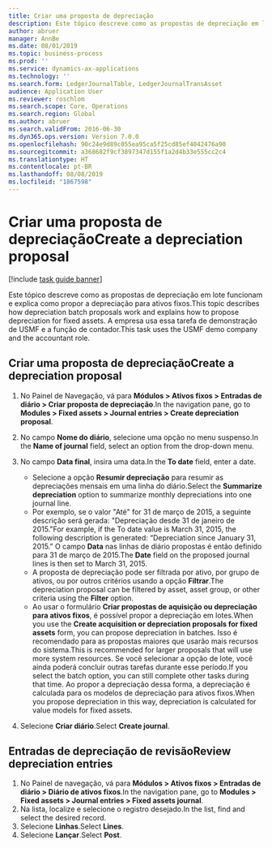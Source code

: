 ```yaml
---
title: Criar uma proposta de depreciação
description: Este tópico descreve como as propostas de depreciação em lote funcionam e explica como propor a depreciação para ativos fixos.
author: abruer
manager: AnnBe
ms.date: 08/01/2019
ms.topic: business-process
ms.prod: ''
ms.service: dynamics-ax-applications
ms.technology: ''
ms.search.form: LedgerJournalTable, LedgerJournalTransAsset
audience: Application User
ms.reviewer: roschlom
ms.search.scope: Core, Operations
ms.search.region: Global
ms.author: abruer
ms.search.validFrom: 2016-06-30
ms.dyn365.ops.version: Version 7.0.0
ms.openlocfilehash: 90c24e9d89c055ea95ca5f25cd85ef4042476a90
ms.sourcegitcommit: a368682f9cf3897347d155f1a2d4b33e555cc2c4
ms.translationtype: HT
ms.contentlocale: pt-BR
ms.lasthandoff: 08/08/2019
ms.locfileid: "1867598"
---
```

# <a name="create-a-depreciation-proposal"></a><span data-ttu-id="03322-103">Criar uma proposta de depreciação</span><span class="sxs-lookup"><span data-stu-id="03322-103">Create a depreciation proposal</span></span>

[!include [task guide banner](../../includes/task-guide-banner.md)]

<span data-ttu-id="03322-104">Este tópico descreve como as propostas de depreciação em lote funcionam e explica como propor a depreciação para ativos fixos.</span><span class="sxs-lookup"><span data-stu-id="03322-104">This topic describes how depreciation batch proposals work and explains how to propose depreciation for fixed assets.</span></span> <span data-ttu-id="03322-105">A empresa usa essa tarefa de demonstração de USMF e a função de contador.</span><span class="sxs-lookup"><span data-stu-id="03322-105">This task uses the USMF demo company and the accountant role.</span></span>


## <a name="create-a-depreciation-proposal"></a><span data-ttu-id="03322-106">Criar uma proposta de depreciação</span><span class="sxs-lookup"><span data-stu-id="03322-106">Create a depreciation proposal</span></span>
1. <span data-ttu-id="03322-107">No Painel de Navegação, vá para **Módulos > Ativos fixos > Entradas de diário > Criar proposta de depreciação**.</span><span class="sxs-lookup"><span data-stu-id="03322-107">In the navigation pane, go to **Modules > Fixed assets > Journal entries > Create depreciation proposal**.</span></span>
2. <span data-ttu-id="03322-108">No campo **Nome do diário**, selecione uma opção no menu suspenso.</span><span class="sxs-lookup"><span data-stu-id="03322-108">In the **Name of journal** field, select an option from the drop-down menu.</span></span>
3. <span data-ttu-id="03322-109">No campo **Data final**, insira uma data.</span><span class="sxs-lookup"><span data-stu-id="03322-109">In the **To date** field, enter a date.</span></span>

    - <span data-ttu-id="03322-110">Selecione a opção **Resumir depreciação** para resumir as depreciações mensais em uma linha do diário.</span><span class="sxs-lookup"><span data-stu-id="03322-110">Select the **Summarize depreciation** option to summarize monthly depreciations into one journal line.</span></span>  
    - <span data-ttu-id="03322-111">Por exemplo, se o valor "Até" for 31 de março de 2015, a seguinte descrição será gerada: "Depreciação desde 31 de janeiro de 2015."</span><span class="sxs-lookup"><span data-stu-id="03322-111">For example, if the To date value is March 31, 2015, the following description is generated: “Depreciation since January 31, 2015.”</span></span> <span data-ttu-id="03322-112">O campo **Data** nas linhas de diário propostas é então definido para 31 de março de 2015.</span><span class="sxs-lookup"><span data-stu-id="03322-112">The **Date** field on the proposed journal lines is then set to March 31, 2015.</span></span>  
    - <span data-ttu-id="03322-113">A proposta de depreciação pode ser filtrada por ativo, por grupo de ativos, ou por outros critérios usando a opção **Filtrar**.</span><span class="sxs-lookup"><span data-stu-id="03322-113">The depreciation proposal can be filtered by asset, asset group, or other criteria using the **Filter** option.</span></span>  
    - <span data-ttu-id="03322-114">Ao usar o formulário **Criar propostas de aquisição ou depreciação para ativos fixos**, é possível propor a depreciação em lotes.</span><span class="sxs-lookup"><span data-stu-id="03322-114">When you use the **Create acquisition or depreciation proposals for fixed assets** form, you can propose depreciation in batches.</span></span> <span data-ttu-id="03322-115">Isso é recomendado para as propostas maiores que usarão mais recursos do sistema.</span><span class="sxs-lookup"><span data-stu-id="03322-115">This is recommended for larger proposals that will use more system resources.</span></span> <span data-ttu-id="03322-116">Se você selecionar a opção de lote, você ainda poderá concluir outras tarefas durante esse período.</span><span class="sxs-lookup"><span data-stu-id="03322-116">If you select the batch option, you can still complete other tasks during that time.</span></span> <span data-ttu-id="03322-117">Ao propor a depreciação dessa forma, a depreciação é calculada para os modelos de depreciação para ativos fixos.</span><span class="sxs-lookup"><span data-stu-id="03322-117">When you propose depreciation in this way, depreciation is calculated for value models for fixed assets.</span></span>  

4. <span data-ttu-id="03322-118">Selecione **Criar diário**.</span><span class="sxs-lookup"><span data-stu-id="03322-118">Select **Create journal**.</span></span>

## <a name="review-depreciation-entries"></a><span data-ttu-id="03322-119">Entradas de depreciação de revisão</span><span class="sxs-lookup"><span data-stu-id="03322-119">Review depreciation entries</span></span>
1. <span data-ttu-id="03322-120">No Painel de navegação, vá para **Módulos > Ativos fixos > Entradas de diário > Diário de ativos fixos**.</span><span class="sxs-lookup"><span data-stu-id="03322-120">In the navigation pane, go to **Modules > Fixed assets > Journal entries > Fixed assets journal**.</span></span>
2. <span data-ttu-id="03322-121">Na lista, localize e selecione o registro desejado.</span><span class="sxs-lookup"><span data-stu-id="03322-121">In the list, find and select the desired record.</span></span>
3. <span data-ttu-id="03322-122">Selecione **Linhas**.</span><span class="sxs-lookup"><span data-stu-id="03322-122">Select **Lines**.</span></span>
4. <span data-ttu-id="03322-123">Selecione **Lançar**.</span><span class="sxs-lookup"><span data-stu-id="03322-123">Select **Post**.</span></span>

